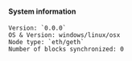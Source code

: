 #### System information

<!-- Please fill in these information below: -->
``````
Version: `0.0.0`
OS & Version: windows/linux/osx
Node type: `eth/geth`
Number of blocks synchronized: 0
``````

<!--

Please check the already existing issues to keep duplicates at a minimum.

Some common issues are:

- Ether is not shown in the wallet
- I send ether to the wallet contract but it doesn't show up
- Mist is synchronized but is stuck during the last part
- "Your computers time is out of sync!" error
- Unable to find peers
- My transaction is not confirmed
- Account can't be unlocked
- Unable to import pre-sale wallet
- Bind address already in use

You'll find possible solutions for those on Mist Wiki: https://github.com/ethereum/mist/wiki

If possible add the following to your report:
- Screenshots
- Check the console, of Mist (`CTRL/CMD + ALT + i`) and take a screenshot
- Log files
  - go to `menu -> accounts -> backup -> application data`
  - zip and upload `node.log` and all other `node.log.X` files

 -->
